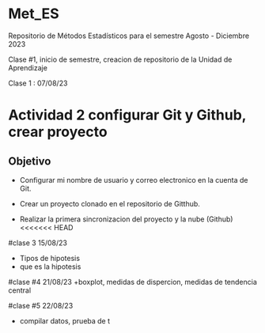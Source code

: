 # Met_ES
Repositorio de Métodos Estadísticos para el semestre Agosto - Diciembre 2023

Clase #1, inicio de semestre, creacion de repositorio de la Unidad de Aprendizaje 

Clase 1 : 07/08/23

 # Actividad 2 configurar Git y Github, crear proyecto
 
 ## Objetivo 
 
 + Configurar mi nombre de usuario y correo electronico en la cuenta de Git.
 
 + Crear un proyecto clonado en el repositorio de Gitthub.
 + Realizar la primera sincronizacion del proyecto y la nube (Github)
<<<<<<< HEAD
 
 
#clase 3 15/08/23

+ Tipos de hipotesis 
+ que es la hipotesis 

#clase #4 21/08/23
+boxplot, medidas de dispercion, medidas de tendencia central

#clase #5 22/08/23

+ compilar datos, prueba de t 

